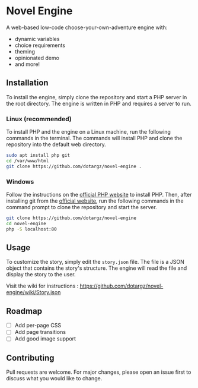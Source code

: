 # Novel Engine

A web-based low-code choose-your-own-adventure engine with:

- dynamic variables
- choice requirements
- theming
- opinionated demo
- and more!

## Installation

To install the engine, simply clone the repository and start a PHP server in the root directory. The engine is written in PHP and requires a server to run.

### Linux (recommended)
To install PHP and the engine on a Linux machine, run the following commands in the terminal. The commands will install PHP and clone the repository into the default web directory.
```bash
sudo apt install php git
cd /var/www/html
git clone https://github.com/dotargz/novel-engine .
```

### Windows
Follow the instructions on the [official PHP website](https://www.php.net/manual/en/install.windows.tools.php) to install PHP. Then, after installing git from the [official website](https://git-scm.com/), run the following commands in the command prompt to clone the repository and start the server.

```bash
git clone https://github.com/dotargz/novel-engine
cd novel-engine
php -S localhost:80
```

## Usage

To customize the story, simply edit the `story.json` file. The file is a JSON object that contains the story's structure. The engine will read the file and display the story to the user.

Visit the wiki for instructions : https://github.com/dotargz/novel-engine/wiki/Story.json

## Roadmap

- [ ] Add per-page CSS
- [ ] Add page transitions
- [ ] Add good image support

## Contributing

Pull requests are welcome. For major changes, please open an issue first to discuss what you would like to change.
